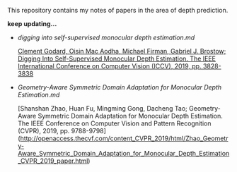 This repository contains my notes of papers in the area of depth prediction.

**keep updating...**

- *digging into self-supervised monocular depth estimation.md*

  [Clement Godard, Oisin Mac Aodha, Michael Firman, Gabriel J. Brostow; Digging Into Self-Supervised Monocular Depth Estimation. The IEEE International Conference on Computer Vision (ICCV), 2019, pp. 3828-3838](http://openaccess.thecvf.com/content_ICCV_2019/html/Godard_Digging_Into_Self-Supervised_Monocular_Depth_Estimation_ICCV_2019_paper.html)
  
- *Geometry-Aware Symmetric Domain Adaptation for Monocular Depth Estimation.md*

  [Shanshan Zhao, Huan Fu, Mingming Gong, Dacheng Tao; Geometry-Aware Symmetric Domain Adaptation for Monocular Depth Estimation. The IEEE Conference on Computer Vision and Pattern Recognition (CVPR), 2019, pp. 9788-9798]
  (http://openaccess.thecvf.com/content_CVPR_2019/html/Zhao_Geometry-Aware_Symmetric_Domain_Adaptation_for_Monocular_Depth_Estimation_CVPR_2019_paper.html)


